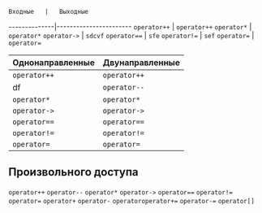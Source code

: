     Входные   |   Выходные
--------------|-----------------------
 `operator++` | `operator++`
 `operator*`  | `operator*`
 `operator->` | `sdcvf`
 `operator==` | `sfe`
 `operator!=` | `sef`
 `operator=`  | `operator=`
              
   Однонаправленные   |   Двунаправленные
----------------------|----------------------
  `operator++`        | `operator++`
   df                 | `operator--`
  `operator*`         | `operator*`
  `operator->`        | `operator->`
  `operator==`        | `operator==`
  `operator!=`        | `operator!=`
  `operator=`         | `operator=`

   Произвольного доступа
-----------------------------
  `operator++`
  `operator--`
  `operator*`
  `operator->`
  `operator==`
  `operator!=`
  `operator=`
  `operator+`
  `operator-`
  `operatoroperator+=`
  `operator-=`
  `operator[]`

